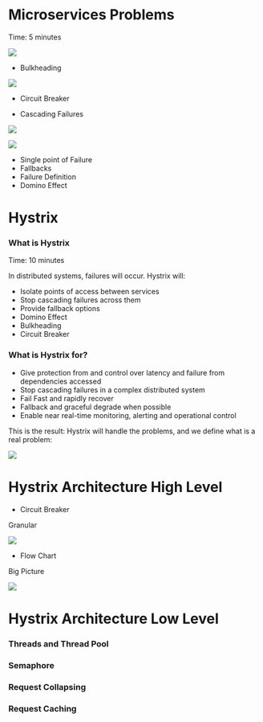 # Microservices Problems

Time: 5 minutes

![](http://jonasboner.com/images/posts/bla-bla-microservices-bla-bla/bla_bla_microservices_bla_bla_pdf__page_7_of_31_.png)

- Bulkheading

![](http://www.sportys.com/media/catalog/product/cache/5/image/400x/040ec09b1e35df139433887a97daa66f/1/0/10277_3.jpg)

- Circuit Breaker

- Cascading Failures

![](https://github.com/Netflix/Hystrix/wiki/images/soa-1-640.png)

![](https://github.com/Netflix/Hystrix/wiki/images/soa-2-640.png)

- Single point of Failure
- Fallbacks
- Failure Definition
- Domino Effect

# Hystrix

### What is Hystrix

Time: 10 minutes

In distributed systems, failures will occur. Hystrix will:

- Isolate points of access between services
- Stop cascading failures across them
- Provide fallback options
- Domino Effect
- Bulkheading
- Circuit Breaker

### What is Hystrix for?

- Give protection from and control over latency and failure from dependencies accessed
- Stop cascading failures in a complex distributed system
- Fail Fast and rapidly recover
- Fallback and graceful degrade when possible
- Enable near real-time monitoring, alerting and operational control

This is the result: Hystrix will handle the problems, and we define what is a real problem:

![](https://github.com/Netflix/Hystrix/wiki/images/soa-4-isolation-640.png)

# Hystrix Architecture High Level

- Circuit Breaker

Granular 

![](http://www.ebaytechblog.com/wp-content/uploads/2015/08/circuit_breaker_state_diagram.gif)

- Flow Chart

Big Picture

![](https://github.com/Netflix/Hystrix/wiki/images/hystrix-command-flow-chart-640.png)

# Hystrix Architecture Low Level

### Threads and Thread Pool

### Semaphore

### Request Collapsing

### Request Caching



